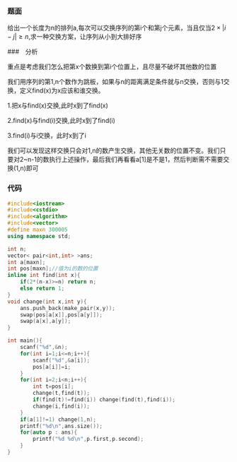 ### 题面

给出一个长度为n的排列a,每次可以交换序列的第i个和第j个元素，当且仅当$2 \times |i-j| \geq n$,求一种交换方案，让序列从小到大排好序

###　分析

重点是考虑我们怎么把第x个数换到第i个位置上，且尽量不破坏其他数的位置

我们用序列的第1,n个数作为跳板，如果与n的距离满足条件就与n交换，否则与1交换，定义find(x)为x应该和谁交换。

1.把x与find(x)交换,此时x到了find(x)

2.find(x)与find(i)交换,此时x到了find(i)

3.find(i)与i交换，此时x到了i

我们可以发现这样交换只会对1,n的数产生交换，其他无关数的位置不变。我们只要对2~n-1的数执行上述操作，最后我们再看看a[1]是不是1，然后判断需不需要交换(1,n)即可

### 代码

```cpp
#include<iostream>
#include<cstdio>
#include<algorithm> 
#include<vector> 
#define maxn 300005
using namespace std;

int n; 
vector< pair<int,int> >ans;
int a[maxn];
int pos[maxn];//值为i的数的位置 
inline int find(int x){
	if(2*(n-x)>=n) return n;
	else return 1;
} 
void change(int x,int y){
	ans.push_back(make_pair(x,y));
	swap(pos[a[x]],pos[a[y]]);
	swap(a[x],a[y]);
} 

int main(){
	scanf("%d",&n);
	for(int i=1;i<=n;i++){
		scanf("%d",&a[i]);
		pos[a[i]]=i;
	}
	for(int i=2;i<n;i++){
		int t=pos[i];
		change(t,find(t));
		if(find(t)!=find(i)) change(find(t),find(i));
		change(i,find(i)); 
	}
	if(a[1]!=1) change(1,n);
	printf("%d\n",ans.size());
	for(auto p : ans){
		printf("%d %d\n",p.first,p.second); 
	} 
}

```





